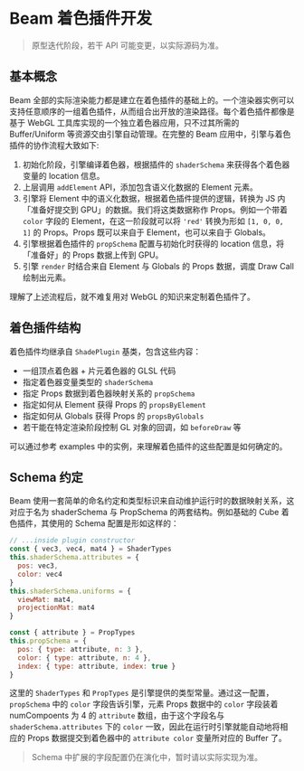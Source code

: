 # Beam 着色插件开发
> 原型迭代阶段，若干 API 可能变更，以实际源码为准。


## 基本概念
Beam 全部的实际渲染能力都是建立在着色插件的基础上的。一个渲染器实例可以支持任意顺序的一组着色插件，从而组合出开放的渲染路径。每个着色插件都像是基于 WebGL 工具库实现的一个独立着色器应用，只不过其所需的 Buffer/Uniform 等资源交由引擎自动管理。在完整的 Beam 应用中，引擎与着色插件的协作流程大致如下:

1. 初始化阶段，引擎编译着色器，根据插件的 `shaderSchema` 来获得各个着色器变量的 location 信息。
1. 上层调用 `addElement` API，添加包含语义化数据的 Element 元素。
2. 引擎将 Element 中的语义化数据，根据着色插件提供的逻辑，转换为 JS 内「准备好提交到 GPU」的数据。我们将这类数据称作 Props。例如一个带着 `color` 字段的 Element，在这一阶段就可以将 `'red'` 转换为形如 `[1, 0, 0, 1]` 的 Props。Props 既可以来自于 Element，也可以来自于 Globals。
3. 引擎根据着色插件的 `propSchema` 配置与初始化时获得的 location 信息，将「准备好」的 Props 数据上传到 GPU。
4. 引擎 `render` 时结合来自 Element 与 Globals 的 Props 数据，调度 Draw Call 绘制出元素。

理解了上述流程后，就不难复用对 WebGL 的知识来定制着色插件了。


## 着色插件结构
着色插件均继承自 `ShadePlugin` 基类，包含这些内容：

* 一组顶点着色器 + 片元着色器的 GLSL 代码
* 指定着色器变量类型的 `shaderSchema`
* 指定 Props 数据到着色器映射关系的 `propSchema`
* 指定如何从 Element 获得 Props 的 `propsByElement`
* 指定如何从 Globals 获得 Props 的 `propsByGlobals`
* 若干能在特定渲染阶段控制 GL 对象的回调，如 `beforeDraw` 等

可以通过参考 examples 中的实例，来理解着色插件的这些配置是如何确定的。


## Schema 约定
Beam 使用一套简单的命名约定和类型标识来自动维护运行时的数据映射关系，这对应于名为 shaderSchema 与 PropSchema 的两套结构。例如基础的 Cube 着色插件，其使用的 Schema 配置是形如这样的：

``` js
// ...inside plugin constructor
const { vec3, vec4, mat4 } = ShaderTypes
this.shaderSchema.attributes = {
  pos: vec3,
  color: vec4
}
this.shaderSchema.uniforms = {
  viewMat: mat4,
  projectionMat: mat4
}

const { attribute } = PropTypes
this.propSchema = {
  pos: { type: attribute, n: 3 },
  color: { type: attribute, n: 4 },
  index: { type: attribute, index: true }
}
```

这里的 `ShaderTypes` 和 `PropTypes` 是引擎提供的类型常量。通过这一配置，`propSchema` 中的 `color` 字段告诉引擎，元素 Props 数据中的 `color` 字段装着 numCompoents 为 4 的 `attribute` 数组，由于这个字段名与 `shaderSchema.attributes` 下的 `color` 一致，因此在运行时引擎就能自动地将相应的 Props 数据提交到着色器中的 `attribute color` 变量所对应的 Buffer 了。

> Schema 中扩展的字段配置仍在演化中，暂时请以实际实现为准。
